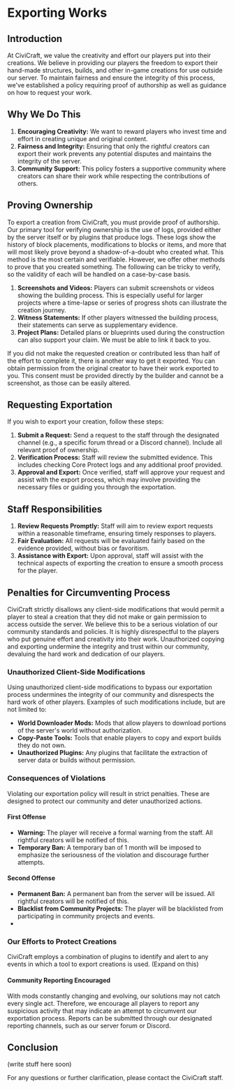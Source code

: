 # Exporting Works

## Introduction

At CiviCraft, we value the creativity and effort our players put into their creations. We believe in providing our players the freedom to export their hand-made structures, builds, and other in-game creations for use outside our server. To maintain fairness and ensure the integrity of this process, we've established a policy requiring proof of authorship as well as guidance on how to request your work.

## Why We Do This

1. **Encouraging Creativity:** We want to reward players who invest time and effort in creating unique and original content.
2. **Fairness and Integrity:** Ensuring that only the rightful creators can export their work prevents any potential disputes and maintains the integrity of the server.
3. **Community Support:** This policy fosters a supportive community where creators can share their work while respecting the contributions of others.

## Proving Ownership

To export a creation from CiviCraft, you must provide proof of authorship. Our primary tool for verifying ownership is the use of logs, provided either by the server itself or by plugins that produce logs. These logs show the history of block placements, modifications to blocks or items, and more that will most likely prove beyond a shadow-of-a-doubt who created what. This method is the most certain and verifiable. However, we offer other methods to prove that you created something. The following can be tricky to verify, so the validity of each will be handled on a case-by-case basis.

1. **Screenshots and Videos:** Players can submit screenshots or videos showing the building process. This is especially useful for larger projects where a time-lapse or series of progress shots can illustrate the creation journey. 
2. **Witness Statements:** If other players witnessed the building process, their statements can serve as supplementary evidence.
3. **Project Plans:** Detailed plans or blueprints used during the construction can also support your claim. We must be able to link it back to you.

If you did not make the requested creation or contributed less than half of the effort to complete it, there is another way to get it exported. You can obtain permission from the original creator to have their work exported to you. This consent must be provided directly by the builder and cannot be a screenshot, as those can be easily altered.

## Requesting Exportation

If you wish to export your creation, follow these steps:

1. **Submit a Request:** Send a request to the staff through the designated channel (e.g., a specific forum thread or a Discord channel). Include all relevant proof of ownership.
2. **Verification Process:** Staff will review the submitted evidence. This includes checking Core Protect logs and any additional proof provided.
3. **Approval and Export:** Once verified, staff will approve your request and assist with the export process, which may involve providing the necessary files or guiding you through the exportation.

## Staff Responsibilities

1. **Review Requests Promptly:** Staff will aim to review export requests within a reasonable timeframe, ensuring timely responses to players.
2. **Fair Evaluation:** All requests will be evaluated fairly based on the evidence provided, without bias or favoritism.
3. **Assistance with Export:** Upon approval, staff will assist with the technical aspects of exporting the creation to ensure a smooth process for the player.

## Penalties for Circumventing Process

CiviCraft strictly disallows any client-side modifications that would permit a player to steal a creation that they did not make or gain permission to access outside the server. We believe this to be a serious violation of our community standards and policies. It is highly disrespectful to the players who put genuine effort and creativity into their work. Unauthorized copying and exporting undermine the integrity and trust within our community, devaluing the hard work and dedication of our players.

### Unauthorized Client-Side Modifications

Using unauthorized client-side modifications to bypass our exportation process undermines the integrity of our community and disrespects the hard work of other players. Examples of such modifications include, but are not limited to:

- **World Downloader Mods:** Mods that allow players to download portions of the server's world without authorization.
- **Copy-Paste Tools:** Tools that enable players to copy and export builds they do not own.
- **Unauthorized Plugins:** Any plugins that facilitate the extraction of server data or builds without permission.

### Consequences of Violations

Violating our exportation policy will result in strict penalties. These are designed to protect our community and deter unauthorized actions.

#### First Offense

- **Warning:** The player will receive a formal warning from the staff. All rightful creators will be notified of this.
- **Temporary Ban:** A temporary ban of 1 month will be imposed to emphasize the seriousness of the violation and discourage further attempts.

#### Second Offense

- **Permanent Ban:** A permanent ban from the server will be issued. All rightful creators will be notified of this.
- **Blacklist from Community Projects:** The player will be blacklisted from participating in community projects and events.
- 
### Our Efforts to Protect Creations

CiviCraft employs a combination of plugins to identify and alert to any events in which a tool to export creations is used. (Expand on this)

#### Community Reporting Encouraged

With mods constantly changing and evolving, our solutions may not catch every single act. Therefore, we encourage all players to report any suspicious activity that may indicate an attempt to circumvent our exportation process. Reports can be submitted through our designated reporting channels, such as our server forum or Discord.

## Conclusion

(write stuff here soon)

For any questions or further clarification, please contact the CiviCraft staff.
